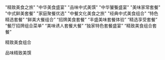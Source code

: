 "精致美食之旅"
"中华美食盛宴"
"品味中式美馔"
"中华饕餮盛宴"
"美味家常套餐"
"中式鲜美套餐"
"家庭聚餐优选"
"中餐文化美食之旅"
"经典中式美食组合"
“特色精选套餐”
“鲜美大餐组合”
“招牌美食套餐”
“丰盛美味套餐体验”
“精选享受套餐”
“餐厅招牌组合菜单”
“美味诱人套餐大餐”
“独家特色套餐盛宴”
“精致美食组合套餐”

精致美食组合

品味精致美馔